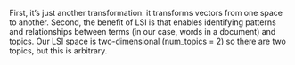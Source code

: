 First, it’s just another transformation: it transforms vectors from one space to another. Second, the benefit of LSI is that enables identifying patterns and relationships between terms (in our case, words in a document) and topics. Our LSI space is two-dimensional (num_topics = 2) so there are two topics, but this is arbitrary. 
